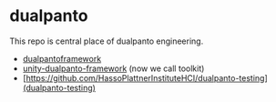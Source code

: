 # dualpanto
This repo is central place of dualpanto engineering.

- [dualpantoframework](https://github.com/HassoPlattnerInstituteHCI/dualpantoframework) 
- [unity-dualpanto-framework](https://github.com/HassoPlattnerInstituteHCI/unity-dualpanto-framework) (now we call toolkit)
- [https://github.com/HassoPlattnerInstituteHCI/dualpanto-testing](dualpanto-testing) 
